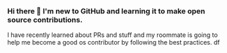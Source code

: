 ### Hi there 👋 I'm new to GitHub and learning it to make open source contributions. 

I have recently learned about PRs and stuff and my roommate is going to help me become a good os contributor by following the best practices.
df

<!--
**lasunpyaaj/lasunpyaaj** is a ✨ _special_ ✨ repository because its `README.md` (this file) appears on your GitHub profile.

Here are some ideas to get you started:

- 🔭 I’m currently working on ...
- 🌱 I’m currently learning ...
- 👯 I’m looking to collaborate on ...
- 🤔 I’m looking for help with ...
- 💬 Ask me about ...
- 📫 How to reach me: ...
- 😄 Pronouns: ...
- ⚡ Fun fact: ...
-->
